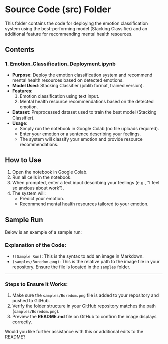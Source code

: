 # Source Code (src) Folder

This folder contains the code for deploying the emotion classification system using the best-performing model (Stacking Classifier) and an additional feature for recommending mental health resources.

## Contents

### 1. **Emotion_Classification_Deployment.ipynb**
- **Purpose**: Deploy the emotion classification system and recommend mental health resources based on detected emotions.
- **Model Used**: Stacking Classifier (joblib format, trained version).
- **Features**:
  1. Emotion classification using text input.
  2. Mental health resource recommendations based on the detected emotion.
- **Dataset**: Preprocessed dataset used to train the best model (Stacking Classifier).
- **Usage**:
  - Simply run the notebook in Google Colab (no file uploads required).
  - Enter your emotion or a sentence describing your feelings.
  - The system will classify your emotion and provide resource recommendations.

## How to Use
1. Open the notebook in Google Colab.
2. Run all cells in the notebook.
3. When prompted, enter a text input describing your feelings (e.g., "I feel so anxious about work").
4. The system will:
   - Predict your emotion.
   - Recommend mental health resources tailored to your emotion.

## Sample Run
Below is an example of a sample run:


### Explanation of the Code:
- `![Sample Run]`: This is the syntax to add an image in Markdown.
- `(samples/Boredom.png)`: This is the relative path to the image file in your repository. Ensure the file is located in the `samples` folder.

---

### Steps to Ensure It Works:
1. Make sure the `samples/Boredom.png` file is added to your repository and pushed to GitHub.
2. Verify the folder structure in your GitHub repository matches the path (`samples/Boredom.png`).
3. Preview the **README.md** file on GitHub to confirm the image displays correctly.

Would you like further assistance with this or additional edits to the README?


